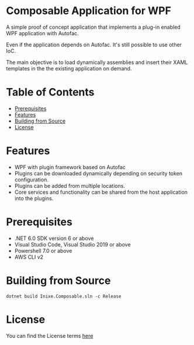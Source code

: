 # Composable Application for WPF

A simple proof of concept application that implements a plug-in enabled WPF application with Autofac.

Even if the application depends on Autofac. It's still possible to use other IoC.

The main objective is to load dynamically assemblies and insert their XAML templates in the the existing application on demand.



# Table of Contents

* [Prerequisites](#prerequisites)
* [Features](#features)
* [Building from Source](#building-from-source)
* [License](#license)

# Features

* WPF with plugin framework based on Autofac
* Plugins can be downloaded dynamically depending on security token configuration.
* Plugins can be added from multiple locations.
* Core services and functionality can be shared from the host application into the plugins.


# Prerequisites

* .NET 6.0 SDK version 6 or above
* Visual Studio Code, Visual Studio 2019 or above
* Powershell 7.0 or above
* AWS CLI v2

# Building from Source

```pwsh
dotnet build Inixe.Composable.sln -c Release
```

# License

You can find the License terms [here](LICENSE)
